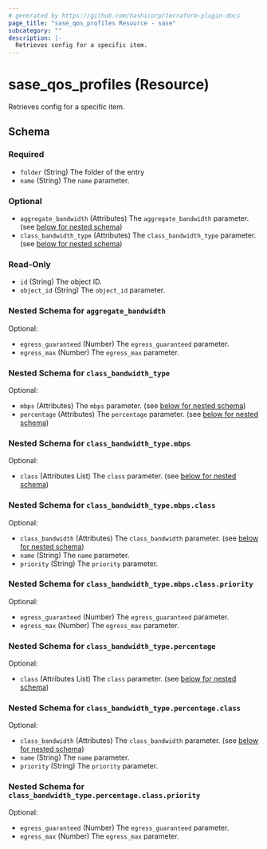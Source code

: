 ```yaml
---
# generated by https://github.com/hashicorp/terraform-plugin-docs
page_title: "sase_qos_profiles Resource - sase"
subcategory: ""
description: |-
  Retrieves config for a specific item.
---
```


# sase_qos_profiles (Resource)

Retrieves config for a specific item.



<!-- schema generated by tfplugindocs -->
## Schema

### Required

- `folder` (String) The folder of the entry
- `name` (String) The `name` parameter.

### Optional

- `aggregate_bandwidth` (Attributes) The `aggregate_bandwidth` parameter. (see [below for nested schema](#nestedatt--aggregate_bandwidth))
- `class_bandwidth_type` (Attributes) The `class_bandwidth_type` parameter. (see [below for nested schema](#nestedatt--class_bandwidth_type))

### Read-Only

- `id` (String) The object ID.
- `object_id` (String) The `object_id` parameter.

<a id="nestedatt--aggregate_bandwidth"></a>
### Nested Schema for `aggregate_bandwidth`

Optional:

- `egress_guaranteed` (Number) The `egress_guaranteed` parameter.
- `egress_max` (Number) The `egress_max` parameter.


<a id="nestedatt--class_bandwidth_type"></a>
### Nested Schema for `class_bandwidth_type`

Optional:

- `mbps` (Attributes) The `mbps` parameter. (see [below for nested schema](#nestedatt--class_bandwidth_type--mbps))
- `percentage` (Attributes) The `percentage` parameter. (see [below for nested schema](#nestedatt--class_bandwidth_type--percentage))

<a id="nestedatt--class_bandwidth_type--mbps"></a>
### Nested Schema for `class_bandwidth_type.mbps`

Optional:

- `class` (Attributes List) The `class` parameter. (see [below for nested schema](#nestedatt--class_bandwidth_type--mbps--class))

<a id="nestedatt--class_bandwidth_type--mbps--class"></a>
### Nested Schema for `class_bandwidth_type.mbps.class`

Optional:

- `class_bandwidth` (Attributes) The `class_bandwidth` parameter. (see [below for nested schema](#nestedatt--class_bandwidth_type--mbps--class--class_bandwidth))
- `name` (String) The `name` parameter.
- `priority` (String) The `priority` parameter.

<a id="nestedatt--class_bandwidth_type--mbps--class--class_bandwidth"></a>
### Nested Schema for `class_bandwidth_type.mbps.class.priority`

Optional:

- `egress_guaranteed` (Number) The `egress_guaranteed` parameter.
- `egress_max` (Number) The `egress_max` parameter.




<a id="nestedatt--class_bandwidth_type--percentage"></a>
### Nested Schema for `class_bandwidth_type.percentage`

Optional:

- `class` (Attributes List) The `class` parameter. (see [below for nested schema](#nestedatt--class_bandwidth_type--percentage--class))

<a id="nestedatt--class_bandwidth_type--percentage--class"></a>
### Nested Schema for `class_bandwidth_type.percentage.class`

Optional:

- `class_bandwidth` (Attributes) The `class_bandwidth` parameter. (see [below for nested schema](#nestedatt--class_bandwidth_type--percentage--class--class_bandwidth))
- `name` (String) The `name` parameter.
- `priority` (String) The `priority` parameter.

<a id="nestedatt--class_bandwidth_type--percentage--class--class_bandwidth"></a>
### Nested Schema for `class_bandwidth_type.percentage.class.priority`

Optional:

- `egress_guaranteed` (Number) The `egress_guaranteed` parameter.
- `egress_max` (Number) The `egress_max` parameter.


